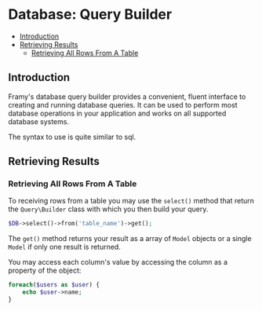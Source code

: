 # Database: Query Builder

- [Introduction](#introduction)
- [Retrieving Results](#retrieving-results)
    - [Retrieving All Rows From A Table](#retrieving-all-rows-from-a-table)

## Introduction

Framy's database query builder provides a convenient, fluent interface to creating and running database queries. It can be used to perform most database operations in your application and works on all supported database systems.

The syntax to use is quite similar to sql.

## Retrieving Results

### Retrieving All Rows From A Table

To receiving rows from a table you may use the `select()` method that return the `Query\Builder` class with which you then build your query.

```php
$DB->select()->from('table_name')->get();
```

The `get()` method returns your result as a array of `Model` objects or a single `Model` if only one result is returned.

You may access each column's value by accessing the column as a property of the object: 

```php
foreach($users as $user) {
    echo $user->name;
}
```